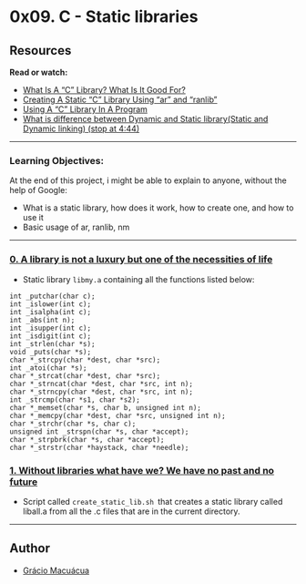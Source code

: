 # 0x09. C - Static libraries

## Resources

**Read or watch:**

* [What Is A “C” Library? What Is It Good For?]()
* [Creating A Static “C” Library Using “ar” and “ranlib”]()
* [Using A “C” Library In A Program]()
* [What is difference between Dynamic and Static library(Static and Dynamic linking) (stop at 4:44)]()

---

### Learning Objectives:

At the end of this project, i might be able to explain to anyone, without the help of Google:


* What is a static library, how does it work, how to create one, and how to use it
* Basic usage of ar, ranlib, nm

---

### [0. A library is not a luxury but one of the necessities of life ](./libmy.a)
* Static library `libmy.a` containing all the functions listed below:

```
int _putchar(char c);
int _islower(int c);
int _isalpha(int c);
int _abs(int n);
int _isupper(int c);
int _isdigit(int c);
int _strlen(char *s);
void _puts(char *s);
char *_strcpy(char *dest, char *src);
int _atoi(char *s);
char *_strcat(char *dest, char *src);
char *_strncat(char *dest, char *src, int n);
char *_strncpy(char *dest, char *src, int n);
int _strcmp(char *s1, char *s2);
char *_memset(char *s, char b, unsigned int n);
char *_memcpy(char *dest, char *src, unsigned int n);
char *_strchr(char *s, char c);
unsigned int _strspn(char *s, char *accept);
char *_strpbrk(char *s, char *accept);
char *_strstr(char *haystack, char *needle);
```

### [1. Without libraries what have we? We have no past and no future](./create_static_lib.sh)
* Script called `create_static_lib.sh `that creates a static library called liball.a from all the .c files that are in the current directory.

---

## Author
* [Grácio Macuácua](http://github.com/graciomacuacua)